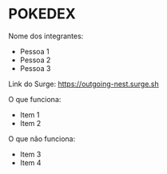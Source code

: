 # POKEDEX

Nome dos integrantes: 
- Pessoa 1
- Pessoa 2
- Pessoa 3

Link do Surge: https://outgoing-nest.surge.sh

O que funciona:
- Item 1
- Item 2

O que não funciona: 
- Item 3
- Item 4
